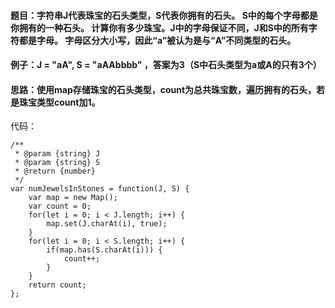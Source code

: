 #### 题目：字符串J代表珠宝的石头类型，S代表你拥有的石头。 S中的每个字母都是你拥有的一种石头。 计算你有多少珠宝。J中的字母保证不同，J和S中的所有字符都是字母。 字母区分大小写，因此“a”被认为是与“A”不同类型的石头。
#### 例子：J = "aA", S = "aAAbbbb" ，答案为3（S中石头类型为a或A的只有3个）
#### 思路：使用map存储珠宝的石头类型，count为总共珠宝数，遍历拥有的石头，若是珠宝类型count加1。

代码：
```
/**
 * @param {string} J
 * @param {string} S
 * @return {number}
 */
var numJewelsInStones = function(J, S) {
    var map = new Map();
    var count = 0;
    for(let i = 0; i < J.length; i++) {
        map.set(J.charAt(i), true);
    }
    for(let i = 0; i < S.length; i++) {
        if(map.has(S.charAt(i))) {
            count++;
        }
    }
    return count;
};
```
